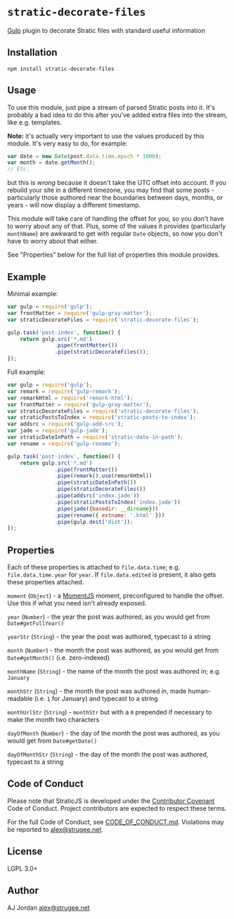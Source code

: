 # `stratic-decorate-files`

[Gulp][1] plugin to decorate Stratic files with standard useful information

## Installation

    npm install stratic-decorate-files

## Usage

To use this module, just pipe a stream of parsed Stratic posts into it. It's probably a bad idea to do this after you've added extra files into the stream, like e.g. templates.

**Note:** it's actually very important to use the values produced by this module. It's very easy to do, for example:

```js
var date = new Date(post.data.time.epoch * 1000);
var month = date.getMonth();
// Etc.
```

but this is _wrong_ because it doesn't take the UTC offset into account. If you rebuild your site in a different timezone, you may find that some posts - particularly those authored near the boundaries between days, months, or years - will now display a different timestamp.

This module will take care of handling the offset for you, so you don't have to worry about any of that. Plus, some of the values it provides (particularly `monthName`) are awkward to get with regular `Date` objects, so now you don't have to worry about that either.

See "Properties" below for the full list of properties this module provides.

## Example

Minimal example:

```js
var gulp = require('gulp');
var frontMatter = require('gulp-gray-matter');
var straticDecorateFiles = require('stratic-decorate-files');

gulp.task('post-index', function() {
	return gulp.src('*.md')
	           .pipe(frontMatter())
	           .pipe(straticDecorateFiles());
});
```

Full example:

```js
var gulp = require('gulp');
var remark = require('gulp-remark');
var remarkHtml = require('remark-html');
var frontMatter = require('gulp-gray-matter');
var straticDecorateFiles = require('stratic-decorate-files');
var straticPostsToIndex = require('stratic-posts-to-index');
var addsrc = require('gulp-add-src');
var jade = require('gulp-jade');
var straticDateInPath = require('stratic-date-in-path');
var rename = require('gulp-rename');

gulp.task('post-index', function() {
	return gulp.src('*.md')
	           .pipe(frontMatter())
	           .pipe(remark().use(remarkHtml))
	           .pipe(straticDateInPath())
	           .pipe(straticDecorateFiles())
	           .pipe(addsrc('index.jade'))
	           .pipe(straticPostsToIndex('index.jade'))
	           .pipe(jade({basedir: __dirname}))
	           .pipe(rename({ extname: '.html' }))
	           .pipe(gulp.dest('dist'));
});
```

## Properties

Each of these properties is attached to `file.data.time`; e.g. `file.data.time.year` for `year`. If `file.data.edited` is present, it also gets these properties attached.

`moment` (`Object`) - a [MomentJS][] moment, preconfigured to handle the offset. Use this if what you need isn't already exposed.

`year` (`Number`) - the year the post was authored, as you would get from `Date#getFullYear()`

`yearStr` (`String`) - the year the post was authored, typecast to a string

`month` (`Number`) - the month the post was authored, as you would get from `Date#getMonth()` (i.e. zero-indexed)

`monthName` (`String`) - the name of the month the post was authored in; e.g. `January`

`monthStr` (`String`) - the month the post was authored in, made human-readable (i.e. `1` for January) and typecast to a string

`monthUrlStr` (`String`) - `monthStr` but with a `0` prepended if necessary to make the month two characters

`dayOfMonth` (`Number`) - the day of the month the post was authored, as you would get from `Date#getDate()`

`dayOfMonthStr` (`String`) - the day of the month the post was authored, typecast to a string

## Code of Conduct

Please note that StraticJS is developed under the [Contributor Covenant][3] Code of Conduct. Project contributors are expected to respect these terms.

For the full Code of Conduct, see [CODE_OF_CONDUCT.md][4]. Violations may be reported to <alex@strugee.net>.

## License

LGPL 3.0+

## Author

AJ Jordan <alex@strugee.net>

 [1]: http://gulpjs.com/
 [2]: https://github.com/straticjs/generator-stratic
 [3]: http://contributor-covenant.org/
 [4]: https://github.com/straticjs/stratic-decorate-files/blob/master/CODE_OF_CONDUCT.md
 [MomentJS]: https://momentjs.com/

